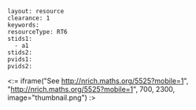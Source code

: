````
layout: resource
clearance: 1
keywords:
resourceType: RT6
stids1: 
  - a1
stids2:
pvids1:
pvids2:

````

<:= iframe("See http://nrich.maths.org/5525?mobile=1", "http://nrich.maths.org/5525?mobile=1", 700, 2300, image="thumbnail.png") :>

